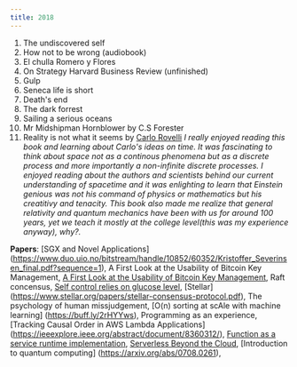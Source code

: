 ```yaml
---
title: 2018
---
```


1. The undiscovered self
1. How not to be wrong (audiobook)
1. El chulla Romero y Flores
1. On Strategy Harvard Business Review (unfinished)
1. Gulp
1. Seneca life is short
1. Death's end
1. The dark forrest 
1. Sailing a serious oceans
1. Mr Midshipman Hornblower by C.S Forester
1. Reality is not what it seems by [Carlo Rovelli](https://www.goodreads.com/author/show/108952.Carlo_Rovelli)
  *I really enjoyed reading this book and learning about Carlo's ideas on time. It was fascinating to think about space not as a continous phenomena but as a discrete process and more importantly a non-infinite discrete processes. I enjoyed reading about the authors and scientists behind our current understanding of spacetime and it was enlighting to learn that Einstein genious was not his command of physics or mathematics but his creatitivy and tenacity. This book also made me realize that general relativity and quantum mechanics have been with us for around 100 years, yet we teach it mostly at the college level(this was my experience anyway), why?.*

 **Papers**: 
    [SGX and Novel Applications] (https://www.duo.uio.no/bitstream/handle/10852/60352/Kristoffer_Severinsen_final.pdf?sequence=1),
     A First Look at the Usability of Bitcoin Key Management,
     [A First Look at the Usability of Bitcoin Key Management](http://users.encs.concordia.ca/~clark/papers/2015_usec.pdf),
     Raft concensus,
     [Self control relies on glucose level](https://www.uky.edu/~njdewa2/gailliotetal07JPSP.pdf),
     [Stellar] (https://www.stellar.org/papers/stellar-consensus-protocol.pdf),
     The psychology of human missjudgement,
     [O(n) sorting at scAle with machine learning] (https://buff.ly/2rHYYws),
     Programming as an experience,
     [Tracking Causal Order in AWS Lambda Applications] (https://ieeexplore.ieee.org/abstract/document/8360312/),
     [Function as a service runtime implementation](https://arxiv.org/pdf/1703.07562.pdf),
     [Serverless Beyond the Cloud](https://dl.acm.org/citation.cfm?id=3154854),
     [Introduction to quantum computing] (https://arxiv.org/abs/0708.0261),
